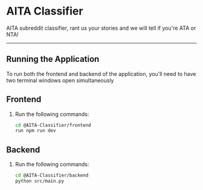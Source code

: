 # AITA Classifier

AITA subreddit classifier, rant us your stories and we will tell if you're ATA or NTA!

---

## Running the Application

To run both the frontend and backend of the application, you'll need to have two terminal windows open simultaneously 

## Frontend

1. Run the following commands:
    ```bash
   cd @AITA-Classifier/frontend
   run npm run dev

## Backend

1. Run the following commands:
    ```bash
   cd @AITA-Classifier/backend
   python src/main.py
